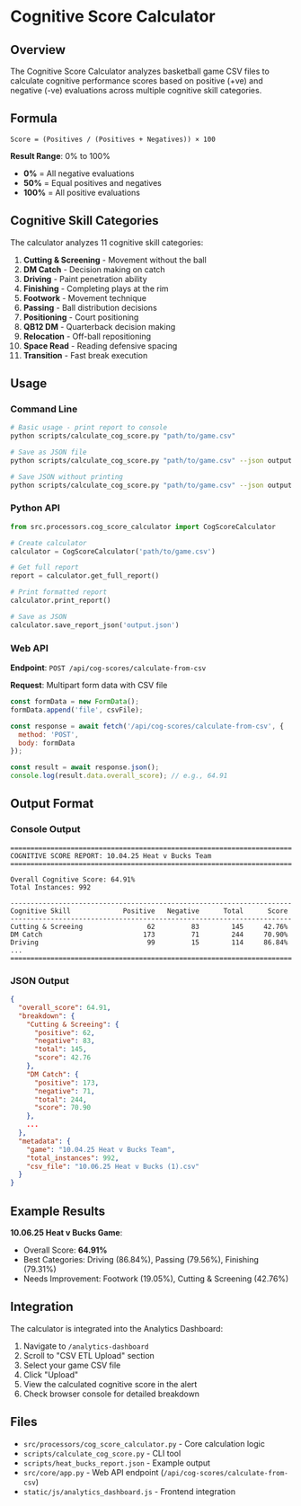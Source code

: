 # Cognitive Score Calculator

## Overview

The Cognitive Score Calculator analyzes basketball game CSV files to calculate cognitive performance scores based on positive (+ve) and negative (-ve) evaluations across multiple cognitive skill categories.

## Formula

```
Score = (Positives / (Positives + Negatives)) × 100
```

**Result Range**: 0% to 100%
- **0%** = All negative evaluations
- **50%** = Equal positives and negatives
- **100%** = All positive evaluations

## Cognitive Skill Categories

The calculator analyzes 11 cognitive skill categories:

1. **Cutting & Screening** - Movement without the ball
2. **DM Catch** - Decision making on catch
3. **Driving** - Paint penetration ability
4. **Finishing** - Completing plays at the rim
5. **Footwork** - Movement technique
6. **Passing** - Ball distribution decisions
7. **Positioning** - Court positioning
8. **QB12 DM** - Quarterback decision making
9. **Relocation** - Off-ball repositioning
10. **Space Read** - Reading defensive spacing
11. **Transition** - Fast break execution

## Usage

### Command Line

```bash
# Basic usage - print report to console
python scripts/calculate_cog_score.py "path/to/game.csv"

# Save as JSON file
python scripts/calculate_cog_score.py "path/to/game.csv" --json output.json

# Save JSON without printing
python scripts/calculate_cog_score.py "path/to/game.csv" --json output.json --no-print
```

### Python API

```python
from src.processors.cog_score_calculator import CogScoreCalculator

# Create calculator
calculator = CogScoreCalculator('path/to/game.csv')

# Get full report
report = calculator.get_full_report()

# Print formatted report
calculator.print_report()

# Save as JSON
calculator.save_report_json('output.json')
```

### Web API

**Endpoint**: `POST /api/cog-scores/calculate-from-csv`

**Request**: Multipart form data with CSV file

```javascript
const formData = new FormData();
formData.append('file', csvFile);

const response = await fetch('/api/cog-scores/calculate-from-csv', {
  method: 'POST',
  body: formData
});

const result = await response.json();
console.log(result.data.overall_score); // e.g., 64.91
```

## Output Format

### Console Output

```
======================================================================
COGNITIVE SCORE REPORT: 10.04.25 Heat v Bucks Team
======================================================================

Overall Cognitive Score: 64.91%
Total Instances: 992

----------------------------------------------------------------------
Cognitive Skill             Positive   Negative      Total      Score
----------------------------------------------------------------------
Cutting & Screeing                62         83        145     42.76%
DM Catch                         173         71        244     70.90%
Driving                           99         15        114     86.84%
...
======================================================================
```

### JSON Output

```json
{
  "overall_score": 64.91,
  "breakdown": {
    "Cutting & Screeing": {
      "positive": 62,
      "negative": 83,
      "total": 145,
      "score": 42.76
    },
    "DM Catch": {
      "positive": 173,
      "negative": 71,
      "total": 244,
      "score": 70.90
    },
    ...
  },
  "metadata": {
    "game": "10.04.25 Heat v Bucks Team",
    "total_instances": 992,
    "csv_file": "10.06.25 Heat v Bucks (1).csv"
  }
}
```

## Example Results

**10.06.25 Heat v Bucks Game**:
- Overall Score: **64.91%**
- Best Categories: Driving (86.84%), Passing (79.56%), Finishing (79.31%)
- Needs Improvement: Footwork (19.05%), Cutting & Screening (42.76%)

## Integration

The calculator is integrated into the Analytics Dashboard:

1. Navigate to `/analytics-dashboard`
2. Scroll to "CSV ETL Upload" section
3. Select your game CSV file
4. Click "Upload"
5. View the calculated cognitive score in the alert
6. Check browser console for detailed breakdown

## Files

- `src/processors/cog_score_calculator.py` - Core calculation logic
- `scripts/calculate_cog_score.py` - CLI tool
- `scripts/heat_bucks_report.json` - Example output
- `src/core/app.py` - Web API endpoint (`/api/cog-scores/calculate-from-csv`)
- `static/js/analytics_dashboard.js` - Frontend integration

